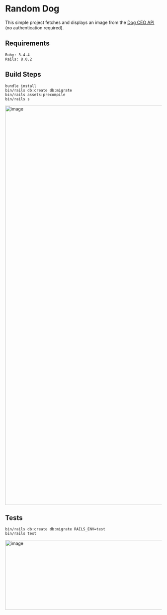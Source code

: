 # Random Dog
This simple project fetches and displays an image from the [Dog CEO API](https://dog.ceo/dog-api/) (no authentication required).

## Requirements
```
Ruby: 3.4.4
Rails: 8.0.2
```

## Build Steps
```
bundle install 
bin/rails db:create db:migrate
bin/rails assets:precompile
bin/rails s
```

<img width="3369" height="1284" alt="image" src="https://github.com/user-attachments/assets/749f5008-6c4b-4220-b06a-cdcf81cf1563" />


## Tests
```
bin/rails db:create db:migrate RAILS_ENV=test
bin/rails test
```

<img width="536" height="224" alt="image" src="https://github.com/user-attachments/assets/a7f64ac2-af8a-4371-99c6-82b8f1940221" />
